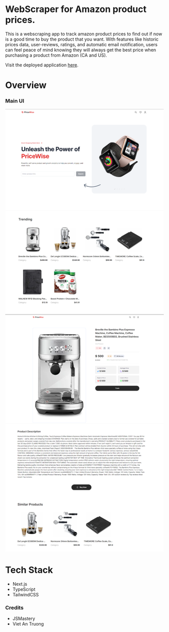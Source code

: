 # WebScraper for Amazon product prices.

This is a webscraping app to track amazon product prices to find out if now is a good time to buy the product that you want. With features like historic prices data, user-reviews, ratings, and automatic email notification, users can feel peace of mind knowing they will always get the best price when purchasing a product from Amazon (CA and US).

Visit the deployed application [here](https://web-scraper-l3ew56ox1-viet-an-truongs-projects.vercel.app).

# Overview

### Main UI

![main page](./public/assets/images/screenshot-1.png)
![main page](./public/assets/images/screenshot-2.png)
![product page](./public/assets/images/screenshot-4.png)
![product page](./public/assets/images/screenshot-5.png)

# Tech Stack
- Next.js
- TypeScript
- TailwindCSS

### Credits
- JSMastery
- Viet An Truong

